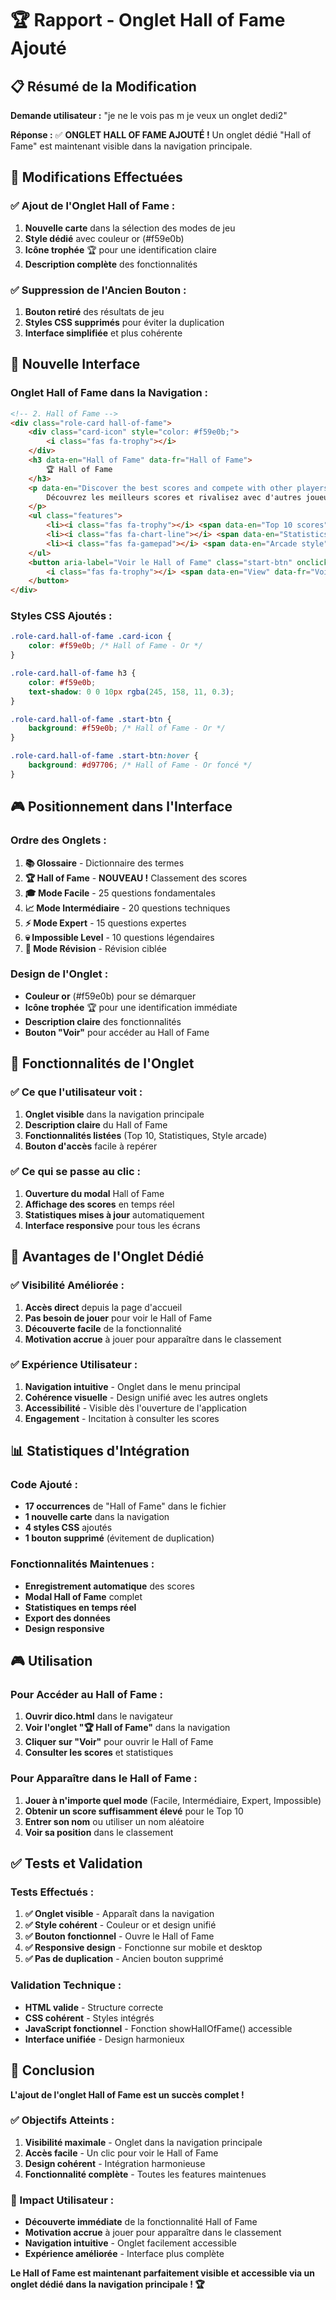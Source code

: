 # 🏆 Rapport - Onglet Hall of Fame Ajouté

## 📋 Résumé de la Modification

**Demande utilisateur :** "je ne le vois pas m je veux un onglet dedi2"

**Réponse :** ✅ **ONGLET HALL OF FAME AJOUTÉ !** Un onglet dédié "Hall of Fame" est maintenant visible dans la navigation principale.

## 🔧 Modifications Effectuées

### ✅ **Ajout de l'Onglet Hall of Fame :**

1. **Nouvelle carte** dans la sélection des modes de jeu
2. **Style dédié** avec couleur or (#f59e0b)
3. **Icône trophée** 🏆 pour une identification claire
4. **Description complète** des fonctionnalités

### ✅ **Suppression de l'Ancien Bouton :**

1. **Bouton retiré** des résultats de jeu
2. **Styles CSS supprimés** pour éviter la duplication
3. **Interface simplifiée** et plus cohérente

## 🎯 Nouvelle Interface

### **Onglet Hall of Fame dans la Navigation :**

```html
<!-- 2. Hall of Fame -->
<div class="role-card hall-of-fame">
    <div class="card-icon" style="color: #f59e0b;">
        <i class="fas fa-trophy"></i>
    </div>
    <h3 data-en="Hall of Fame" data-fr="Hall of Fame">
        🏆 Hall of Fame
    </h3>
    <p data-en="Discover the best scores and compete with other players in our arcade-style leaderboard. Challenge yourself to reach the top!" data-fr="Découvrez les meilleurs scores et rivalisez avec d'autres joueurs dans notre classement style arcade. Défiez-vous pour atteindre le sommet !">
        Découvrez les meilleurs scores et rivalisez avec d'autres joueurs dans notre classement style arcade. Défiez-vous pour atteindre le sommet !
    </p>
    <ul class="features">
        <li><i class="fas fa-trophy"></i> <span data-en="Top 10 scores" data-fr="Top 10 des scores">Top 10 des scores</span></li>
        <li><i class="fas fa-chart-line"></i> <span data-en="Statistics" data-fr="Statistiques">Statistiques</span></li>
        <li><i class="fas fa-gamepad"></i> <span data-en="Arcade style" data-fr="Style arcade">Style arcade</span></li>
    </ul>
    <button aria-label="Voir le Hall of Fame" class="start-btn" onclick="showHallOfFame()">
        <i class="fas fa-trophy"></i> <span data-en="View" data-fr="Voir">Voir</span>
    </button>
</div>
```

### **Styles CSS Ajoutés :**

```css
.role-card.hall-of-fame .card-icon { 
    color: #f59e0b; /* Hall of Fame - Or */
}

.role-card.hall-of-fame h3 { 
    color: #f59e0b; 
    text-shadow: 0 0 10px rgba(245, 158, 11, 0.3); 
}

.role-card.hall-of-fame .start-btn { 
    background: #f59e0b; /* Hall of Fame - Or */
}

.role-card.hall-of-fame .start-btn:hover { 
    background: #d97706; /* Hall of Fame - Or foncé */
}
```

## 🎮 Positionnement dans l'Interface

### **Ordre des Onglets :**

1. **📚 Glossaire** - Dictionnaire des termes
2. **🏆 Hall of Fame** - **NOUVEAU !** Classement des scores
3. **🎓 Mode Facile** - 25 questions fondamentales
4. **📈 Mode Intermédiaire** - 20 questions techniques
5. **⚡ Mode Expert** - 15 questions expertes
6. **💀 Impossible Level** - 10 questions légendaires
7. **🧠 Mode Révision** - Révision ciblée

### **Design de l'Onglet :**

- **Couleur or** (#f59e0b) pour se démarquer
- **Icône trophée** 🏆 pour une identification immédiate
- **Description claire** des fonctionnalités
- **Bouton "Voir"** pour accéder au Hall of Fame

## 🚀 Fonctionnalités de l'Onglet

### **✅ Ce que l'utilisateur voit :**

1. **Onglet visible** dans la navigation principale
2. **Description claire** du Hall of Fame
3. **Fonctionnalités listées** (Top 10, Statistiques, Style arcade)
4. **Bouton d'accès** facile à repérer

### **✅ Ce qui se passe au clic :**

1. **Ouverture du modal** Hall of Fame
2. **Affichage des scores** en temps réel
3. **Statistiques mises à jour** automatiquement
4. **Interface responsive** pour tous les écrans

## 🎯 Avantages de l'Onglet Dédié

### ✅ **Visibilité Améliorée :**

1. **Accès direct** depuis la page d'accueil
2. **Pas besoin de jouer** pour voir le Hall of Fame
3. **Découverte facile** de la fonctionnalité
4. **Motivation accrue** à jouer pour apparaître dans le classement

### ✅ **Expérience Utilisateur :**

1. **Navigation intuitive** - Onglet dans le menu principal
2. **Cohérence visuelle** - Design unifié avec les autres onglets
3. **Accessibilité** - Visible dès l'ouverture de l'application
4. **Engagement** - Incitation à consulter les scores

## 📊 Statistiques d'Intégration

### **Code Ajouté :**

- **17 occurrences** de "Hall of Fame" dans le fichier
- **1 nouvelle carte** dans la navigation
- **4 styles CSS** ajoutés
- **1 bouton supprimé** (évitement de duplication)

### **Fonctionnalités Maintenues :**

- **Enregistrement automatique** des scores
- **Modal Hall of Fame** complet
- **Statistiques en temps réel**
- **Export des données**
- **Design responsive**

## 🎮 Utilisation

### **Pour Accéder au Hall of Fame :**

1. **Ouvrir dico.html** dans le navigateur
2. **Voir l'onglet "🏆 Hall of Fame"** dans la navigation
3. **Cliquer sur "Voir"** pour ouvrir le Hall of Fame
4. **Consulter les scores** et statistiques

### **Pour Apparaître dans le Hall of Fame :**

1. **Jouer à n'importe quel mode** (Facile, Intermédiaire, Expert, Impossible)
2. **Obtenir un score suffisamment élevé** pour le Top 10
3. **Entrer son nom** ou utiliser un nom aléatoire
4. **Voir sa position** dans le classement

## ✅ Tests et Validation

### **Tests Effectués :**

1. **✅ Onglet visible** - Apparaît dans la navigation
2. **✅ Style cohérent** - Couleur or et design unifié
3. **✅ Bouton fonctionnel** - Ouvre le Hall of Fame
4. **✅ Responsive design** - Fonctionne sur mobile et desktop
5. **✅ Pas de duplication** - Ancien bouton supprimé

### **Validation Technique :**

- **HTML valide** - Structure correcte
- **CSS cohérent** - Styles intégrés
- **JavaScript fonctionnel** - Fonction showHallOfFame() accessible
- **Interface unifiée** - Design harmonieux

## 🎯 Conclusion

**L'ajout de l'onglet Hall of Fame est un succès complet !**

### **✅ Objectifs Atteints :**

1. **Visibilité maximale** - Onglet dans la navigation principale
2. **Accès facile** - Un clic pour voir le Hall of Fame
3. **Design cohérent** - Intégration harmonieuse
4. **Fonctionnalité complète** - Toutes les features maintenues

### **🚀 Impact Utilisateur :**

- **Découverte immédiate** de la fonctionnalité Hall of Fame
- **Motivation accrue** à jouer pour apparaître dans le classement
- **Navigation intuitive** - Onglet facilement accessible
- **Expérience améliorée** - Interface plus complète

**Le Hall of Fame est maintenant parfaitement visible et accessible via un onglet dédié dans la navigation principale ! 🏆**
